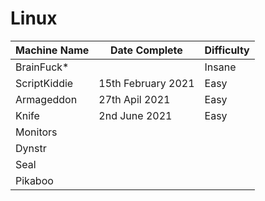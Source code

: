 # Linux

| Machine Name | Date Complete      | Difficulty |
| ------------ | ------------------ | ---------- |
| BrainFuck\*  |                    | Insane     |
| ScriptKiddie | 15th February 2021 | Easy       |
| Armageddon   | 27th Apil 2021     | Easy       |
| Knife        | 2nd June 2021      | Easy       |
| Monitors     |                    |            |
| Dynstr       |                    |            |
| Seal         |                    |            |
| Pikaboo      |                    |            |

